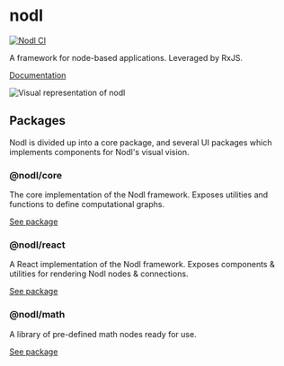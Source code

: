 # nodl

[![Nodl CI](https://github.com/emilwidlund/nodl/actions/workflows/main.yaml/badge.svg)](https://github.com/emilwidlund/nodl/actions/workflows/main.yaml)

A framework for node-based applications. Leveraged by RxJS.

[Documentation](https://usenodl.dev)

![Visual representation of nodl](assets/nodl.png?raw=true)

## Packages

Nodl is divided up into a core package, and several UI packages which implements components for Nodl's visual vision.

### @nodl/core

The core implementation of the Nodl framework. Exposes utilities and functions to define computational graphs.

[See package](packages/core)

### @nodl/react

A React implementation of the Nodl framework. Exposes components & utilities for rendering Nodl nodes & connections.

[See package](packages/react)

### @nodl/math

A library of pre-defined math nodes ready for use.

[See package](packages/math)
